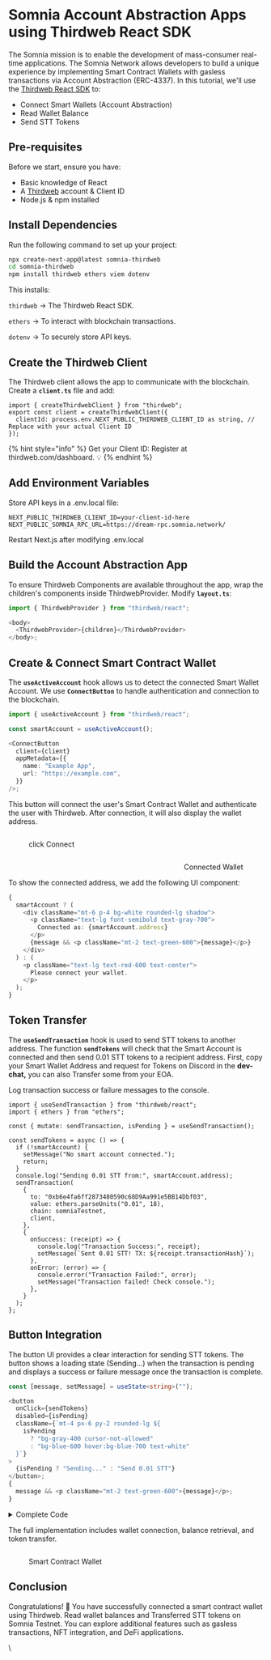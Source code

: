 # Somnia Account Abstraction Apps using Thirdweb React SDK

The Somnia mission is to enable the development of mass-consumer real-time applications. The Somnia Network allows developers to build a unique experience by implementing Smart Contract Wallets with gasless transactions via Account Abstraction (ERC-4337). In this tutorial, we'll use the [Thirdweb React SDK](https://portal.thirdweb.com/react/v5) to:

- Connect Smart Wallets (Account Abstraction)
- Read Wallet Balance
- Send STT Tokens

## Pre-requisites

Before we start, ensure you have:

- Basic knowledge of React
- A [Thirdweb](https://thirdweb.com/) account & Client ID
- Node.js & npm installed

## Install Dependencies

Run the following command to set up your project:

```bash
npx create-next-app@latest somnia-thirdweb
cd somnia-thirdweb
npm install thirdweb ethers viem dotenv
```

This installs:

`thirdweb` → The Thirdweb React SDK.

`ethers` → To interact with blockchain transactions.

`dotenv` → To securely store API keys.

## Create the Thirdweb Client

The Thirdweb client allows the app to communicate with the blockchain. Create a **`client.ts`** file and add:

```
import { createThirdwebClient } from "thirdweb";
export const client = createThirdwebClient({
  clientId: process.env.NEXT_PUBLIC_THIRDWEB_CLIENT_ID as string, // Replace with your actual Client ID
});
```

{% hint style="info" %}
Get your Client ID: Register at thirdweb.com/dashboard. 💡&#x20;
{% endhint %}

## Add Environment Variables

Store API keys in a .env.local file:

```
NEXT_PUBLIC_THIRDWEB_CLIENT_ID=your-client-id-here
NEXT_PUBLIC_SOMNIA_RPC_URL=https://dream-rpc.somnia.network/
```

Restart Next.js after modifying .env.local

## Build the Account Abstraction App

To ensure Thirdweb Components are available throughout the app, wrap the children's components inside ThirdwebProvider. Modify **`layout.ts`**:

```typescript
import { ThirdwebProvider } from "thirdweb/react";

<body>
  <ThirdwebProvider>{children}</ThirdwebProvider>
</body>;
```

## Create & Connect Smart Contract Wallet

The **`useActiveAccount`** hook allows us to detect the connected Smart Wallet Account. We use **`ConnectButton`** to handle authentication and connection to the blockchain.

```typescript
import { useActiveAccount } from "thirdweb/react";

const smartAccount = useActiveAccount();

<ConnectButton
  client={client}
  appMetadata={{
    name: "Example App",
    url: "https://example.com",
  }}
/>;
```

This button will connect the user's Smart Contract Wallet and authenticate the user with Thirdweb. After connection, it will also display the wallet address.

<div align="left"><figure><img src="https://2122549367-files.gitbook.io/~/files/v0/b/gitbook-x-prod.appspot.com/o/spaces%2FkYErT9t3BJtpPfejLO6I%2Fuploads%2FbxG90nEcMeuXf9kutKQr%2Fconnect-button.png?alt=media&#x26;token=09e7cc83-a09d-443d-85f6-a2b616189cb8" alt=""><figcaption><p>click Connect</p></figcaption></figure></div>

<div align="right"><figure><img src="https://2122549367-files.gitbook.io/~/files/v0/b/gitbook-x-prod.appspot.com/o/spaces%2FkYErT9t3BJtpPfejLO6I%2Fuploads%2FVCF2GxRUflnhi1WGcd9T%2Fconnected-button.png?alt=media&#x26;token=b53519f9-a194-466e-8041-d7f4187e2518" alt=""><figcaption><p>Connected Wallet</p></figcaption></figure></div>

To show the connected address, we add the following UI component:

```typescript
{
  smartAccount ? (
    <div className="mt-6 p-4 bg-white rounded-lg shadow">
      <p className="text-lg font-semibold text-gray-700">
        Connected as: {smartAccount.address}
      </p>
      {message && <p className="mt-2 text-green-600">{message}</p>}
    </div>
  ) : (
    <p className="text-lg text-red-600 text-center">
      Please connect your wallet.
    </p>
  );
}
```

## Token Transfer

The **`useSendTransaction`** hook is used to send STT tokens to another address. The function **`sendTokens`** will check that the Smart Account is connected and then send 0.01 STT tokens to a recipient address. First, copy your Smart Wallet Address and request for Tokens on Discord in the **dev-chat,** you can also Transfer some from your EOA.

Log transaction success or failure messages to the console.

```
import { useSendTransaction } from "thirdweb/react";
import { ethers } from "ethers";

const { mutate: sendTransaction, isPending } = useSendTransaction();

const sendTokens = async () => {
  if (!smartAccount) {
    setMessage("No smart account connected.");
    return;
  }
  console.log("Sending 0.01 STT from:", smartAccount.address);
  sendTransaction(
    {
      to: "0xb6e4fa6ff2873480590c68D9Aa991e5BB14Dbf03",
      value: ethers.parseUnits("0.01", 18),
      chain: somniaTestnet,
      client,
    },
    {
      onSuccess: (receipt) => {
        console.log("Transaction Success:", receipt);
        setMessage(`Sent 0.01 STT! TX: ${receipt.transactionHash}`);
      },
      onError: (error) => {
        console.error("Transaction Failed:", error);
        setMessage("Transaction failed! Check console.");
      },
    }
  );
};
```

## Button Integration

The button UI provides a clear interaction for sending STT tokens. The button shows a loading state (Sending...) when the transaction is pending and displays a success or failure message once the transaction is complete.

```typescript
const [message, setMessage] = useState<string>("");

<button
  onClick={sendTokens}
  disabled={isPending}
  className={`mt-4 px-6 py-2 rounded-lg ${
    isPending
      ? "bg-gray-400 cursor-not-allowed"
      : "bg-blue-600 hover:bg-blue-700 text-white"
  }`}
>
  {isPending ? "Sending..." : "Send 0.01 STT"}
</button>;
{
  message && <p className="mt-2 text-green-600">{message}</p>;
}
```

<details>

<summary>Complete Code</summary>

```typescript
"use client";

import { useState } from "react";
import {
  ConnectButton,
  useActiveAccount,
  useSendTransaction,
} from "thirdweb/react";
import { ethers } from "ethers";
import { client } from "./client";
import { somniaTestnet } from "viem/chain";

export default function Home() {
  const [message, setMessage] = useState<string>("");
  const smartAccount = useActiveAccount(); // Get connected account
  const { mutate: sendTransaction, isPending } = useSendTransaction();

  const sendTokens = async () => {
    if (!smartAccount) {
      setMessage("No smart account connected.");
      return;
    }

    console.log("🚀 Sending 0.01 STT from:", smartAccount.address);

    sendTransaction(
      {
        to: "0xb6e4fa6ff2873480590c68D9Aa991e5BB14Dbf03", // Replace
        value: ethers.parseUnits("0.01", 18),
        chain: somniaTestnet,
        client,
      },
      {
        onSuccess: (receipt) => {
          console.log("Transaction Success:", receipt);
          setMessage(`Sent 0.01 STT! TX: ${receipt.transactionHash}`);
        },
        onError: (error) => {
          console.error("Transaction Failed:", error);
          setMessage("Transaction failed! Check console.");
        },
      }
    );
  };

  return (
    <main className="p-4 pb-10 min-h-[100vh] flex items-center justify-center container max-w-screen-lg mx-auto">
      <div className="py-20">
        <div className="flex justify-center mb-10">
          <ConnectButton
            client={client}
            appMetadata={{
              name: "Example App",
              url: "https://example.com",
            }}
          />
        </div>

        {smartAccount ? (
          <div className="mt-6 p-4 bg-white rounded-lg shadow">
            <p className="text-lg font-semibold text-gray-700">
              Connected as: {smartAccount.address}
            </p>
            <button
              onClick={sendTokens}
              disabled={isPending}
              className={`mt-4 px-6 py-2 rounded-lg ${
                isPending
                  ? "bg-gray-400 cursor-not-allowed"
                  : "bg-blue-600 hover:bg-blue-700 text-white"
              }`}
            >
              {isPending ? "Sending..." : "Send 0.01 STT"}
            </button>
            {message && <p className="mt-2 text-green-600">{message}</p>}
          </div>
        ) : (
          <p className="text-lg text-white-600 text-center">
            Please connect your wallet.
          </p>
        )}
      </div>
    </main>
  );
}
```

</details>

The full implementation includes wallet connection, balance retrieval, and token transfer.

<figure><img src="https://2122549367-files.gitbook.io/~/files/v0/b/gitbook-x-prod.appspot.com/o/spaces%2FkYErT9t3BJtpPfejLO6I%2Fuploads%2FwKc8sH2NricEjaR4sN5z%2FWallet.png?alt=media&#x26;token=e00eb509-954e-45ab-90ea-48583cde0a63" alt=""><figcaption><p>Smart Contract Wallet</p></figcaption></figure>

## Conclusion

Congratulations! 🎉 You have successfully connected a smart contract wallet using Thirdweb. Read wallet balances and Transferred STT tokens on Somnia Testnet. You can explore additional features such as gasless transactions, NFT integration, and DeFi applications.&#x20;

\
